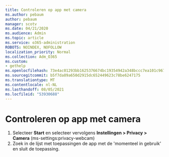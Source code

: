 ```yaml
---
title: Controleren op app met camera
ms.author: pebaum
author: pebaum
manager: scotv
ms.date: 04/21/2020
ms.audience: Admin
ms.topic: article
ms.service: o365-administration
ROBOTS: NOINDEX, NOFOLLOW
localization_priority: Normal
ms.collection: Adm_O365
ms.custom:
- gethelp
ms.openlocfilehash: 73e4ac01293bb1625376674bc19354942a348bccc7ea101c9676cf468d0df6f1
ms.sourcegitcommit: b5f7da89a650d2915dc652449623c78be6247175
ms.translationtype: MT
ms.contentlocale: nl-NL
ms.lasthandoff: 08/05/2021
ms.locfileid: "53930688"
---
```

# <a name="check-for-app-using-camera"></a>Controleren op app met camera

1. Selecteer **Start** en selecteer vervolgens **Instellingen > Privacy > Camera** (ms-settings:privacy-webcam)
2. Zoek in de lijst met toepassingen de app met de 'momenteel in gebruik' en sluit de toepassing.

